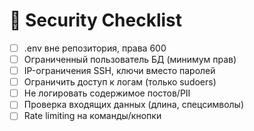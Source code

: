 # 🔐 Security Checklist

- [ ] .env вне репозитория, права 600
- [ ] Ограниченный пользователь БД (минимум прав)
- [ ] IP-ограничения SSH, ключи вместо паролей
- [ ] Ограничить доступ к логам (только sudoers)
- [ ] Не логировать содержимое постов/PII
- [ ] Проверка входящих данных (длина, спецсимволы)
- [ ] Rate limiting на команды/кнопки
